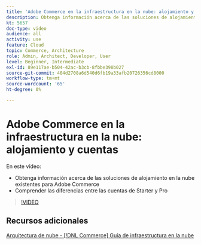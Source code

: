 ```yaml
---
title: 'Adobe Commerce en la infraestructura en la nube: alojamiento y cuentas'
description: Obtenga información acerca de las soluciones de alojamiento existentes para Adobe Commerce​. Comprender las diferencias entre las cuentas de Starter y Pro​.
kt: 5657
doc-type: video
audience: all
activity: use
feature: Cloud
topic: Commerce, Architecture
role: Admin, Architect, Developer, User
level: Beginner, Intermediate
exl-id: 89e117ae-b504-42ac-b3cb-8fbbe398b027
source-git-commit: 404d2708a6d540d6fb19a33afb20726356cd8000
workflow-type: tm+mt
source-wordcount: '65'
ht-degree: 0%

---
```


# Adobe Commerce en la infraestructura en la nube: alojamiento y cuentas

En este vídeo:

- Obtenga información acerca de las soluciones de alojamiento en la nube existentes&#x200B; para Adobe Commerce
- Comprender las diferencias entre las cuentas de Starter y Pro&#x200B;

>[!VIDEO](https://video.tv.adobe.com/v/35813?quality=12&learn=on)

## Recursos adicionales

[Arquitectura de nube - [!DNL Commerce] Guía de infraestructura en la nube](https://experienceleague.adobe.com/docs/commerce-cloud-service/user-guide/architecture/cloud-architecture.html)
